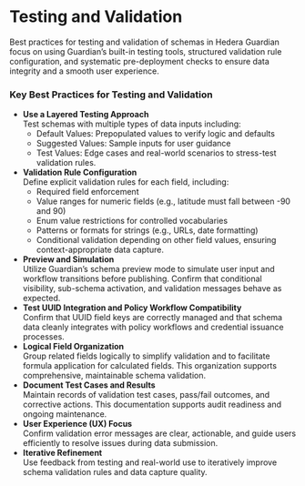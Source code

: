 # Testing and Validation

Best practices for testing and validation of schemas in Hedera Guardian focus on using Guardian’s built-in testing tools, structured validation rule configuration, and systematic pre-deployment checks to ensure data integrity and a smooth user experience.

### Key Best Practices for Testing and Validation

* **Use a Layered Testing Approach**\
  Test schemas with multiple types of data inputs including:
  * Default Values: Prepopulated values to verify logic and defaults
  * Suggested Values: Sample inputs for user guidance
  * Test Values: Edge cases and real-world scenarios to stress-test validation rules.
* **Validation Rule Configuration**\
  Define explicit validation rules for each field, including:
  * Required field enforcement
  * Value ranges for numeric fields (e.g., latitude must fall between -90 and 90)
  * Enum value restrictions for controlled vocabularies
  * Patterns or formats for strings (e.g., URLs, date formatting)
  * Conditional validation depending on other field values, ensuring context-appropriate data capture.
* **Preview and Simulation**\
  Utilize Guardian’s schema preview mode to simulate user input and workflow transitions before publishing. Confirm that conditional visibility, sub-schema activation, and validation messages behave as expected.
* **Test UUID Integration and Policy Workflow Compatibility**\
  Confirm that UUID field keys are correctly managed and that schema data cleanly integrates with policy workflows and credential issuance processes.
* **Logical Field Organization**\
  Group related fields logically to simplify validation and to facilitate formula application for calculated fields. This organization supports comprehensive, maintainable schema validation.
* **Document Test Cases and Results**\
  Maintain records of validation test cases, pass/fail outcomes, and corrective actions. This documentation supports audit readiness and ongoing maintenance.
* **User Experience (UX) Focus**\
  Confirm validation error messages are clear, actionable, and guide users efficiently to resolve issues during data submission.
* **Iterative Refinement**\
  Use feedback from testing and real-world use to iteratively improve schema validation rules and data capture quality.
